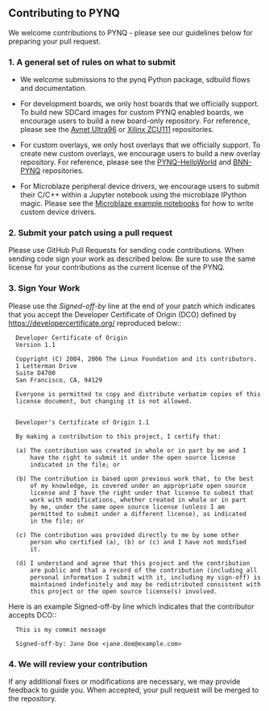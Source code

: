 ## Contributing to PYNQ

We welcome contributions to PYNQ - please see our guidelines below for preparing your pull request.  

### 1. A general set of rules on what to submit
   
- We welcome submissions to the pynq Python package, sdbuild flows and documentation.
   
- For development boards, we only host boards that we officially support. To 
build new SDCard images for custom PYNQ enabled boards, we encourage users 
to build a new board-only repository.  For reference, please see the 
<a href="https://github.com/Avnet/Ultra96-PYNQ" target="_blank">Avnet Ultra96</a>
or <a href="https://github.com/Xilinx/ZCU111-PYNQ" target="_blank">Xilinx ZCU111</a> 
repositories. 
     
- For custom overlays, we only host overlays that we officially support. To 
create new custom overlays, we encourage users to build a new overlay 
repository. For reference, please see the 
<a href="https://github.com/Xilinx/PYNQ-HelloWorld" target="_blank">PYNQ-HelloWorld</a> 
and <a href="https://github.com/Xilinx/BNN-PYNQ" target="_blank">BNN-PYNQ</a> repositories.
   
- For Microblaze peripheral device drivers, we encourage users to submit their C/C++ within 
a Jupyter notebook using the microblaze IPython magic.  Please see 
the <a href="https://github.com/Xilinx/PYNQ/tree/master/boards/Pynq-Z1/base/notebooks/microblaze" target="_blank">Microblaze example notebooks</a> 
for how to write custom device drivers.
       

### 2. Submit your patch using a pull request

Please use GitHub Pull Requests for sending code contributions. When sending code sign your 
work as described below. Be sure to use the same license for your contributions as the current 
license of the PYNQ.


### 3. Sign Your Work

Please use the *Signed-off-by* line at the end of your patch which indicates that you accept the Developer Certificate of Origin (DCO) defined by https://developercertificate.org/ reproduced below::

```
  Developer Certificate of Origin
  Version 1.1

  Copyright (C) 2004, 2006 The Linux Foundation and its contributors.
  1 Letterman Drive
  Suite D4700
  San Francisco, CA, 94129

  Everyone is permitted to copy and distribute verbatim copies of this
  license document, but changing it is not allowed.


  Developer's Certificate of Origin 1.1

  By making a contribution to this project, I certify that:

  (a) The contribution was created in whole or in part by me and I
      have the right to submit it under the open source license
      indicated in the file; or

  (b) The contribution is based upon previous work that, to the best
      of my knowledge, is covered under an appropriate open source
      license and I have the right under that license to submit that
      work with modifications, whether created in whole or in part
      by me, under the same open source license (unless I am
      permitted to submit under a different license), as indicated
      in the file; or

  (c) The contribution was provided directly to me by some other
      person who certified (a), (b) or (c) and I have not modified
      it.

  (d) I understand and agree that this project and the contribution
      are public and that a record of the contribution (including all
      personal information I submit with it, including my sign-off) is
      maintained indefinitely and may be redistributed consistent with
      this project or the open source license(s) involved.
```

Here is an example Signed-off-by line which indicates that the contributor accepts DCO::

```
  This is my commit message

  Signed-off-by: Jane Doe <jane.doe@example.com>
```


### 4. We will review your contribution 

If any additional fixes or modifications are necessary, we may provide feedback to guide 
you. When accepted, your pull request will be merged to the repository.
